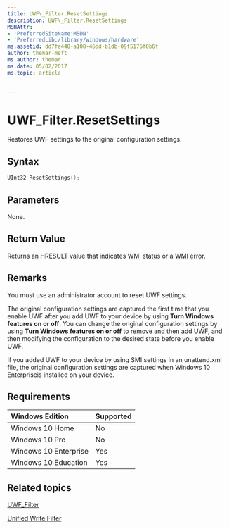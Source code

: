 ```yaml
---
title: UWF\_Filter.ResetSettings
description: UWF\_Filter.ResetSettings
MSHAttr:
- 'PreferredSiteName:MSDN'
- 'PreferredLib:/library/windows/hardware'
ms.assetid: dd7fe440-a108-46dd-b1db-09f5176f0b6f
author: themar-msft
ms.author: themar
ms.date: 05/02/2017
ms.topic: article


---
```

# UWF\_Filter.ResetSettings

Restores UWF settings to the original configuration settings.

## Syntax

```powershell
UInt32 ResetSettings();
```

## Parameters

None.

## Return Value

Returns an HRESULT value that indicates [WMI status](http://go.microsoft.com/fwlink/p/?LinkID=208318) or a [WMI error](http://go.microsoft.com/fwlink/p/?LinkID=208317).

## Remarks

You must use an administrator account to reset UWF settings.

The original configuration settings are captured the first time that you enable UWF after you add UWF to your device by using **Turn Windows features on or off**. You can change the original configuration settings by using **Turn Windows features on or off** to remove and then add UWF, and then modifying the configuration to the desired state before you enable UWF.

If you added UWF to your device by using SMI settings in an unattend.xml file, the original configuration settings are captured when Windows 10 Enterpriseis installed on your device.

## Requirements

| Windows Edition       | Supported |
|:----------------------|:----------|
| Windows 10 Home       | No        |
| Windows 10 Pro        | No        |
| Windows 10 Enterprise | Yes       |
| Windows 10 Education  | Yes       |

## Related topics

[UWF\_Filter](uwf-filter.md)

[Unified Write Filter](unified-write-filter.md)
